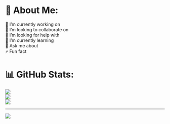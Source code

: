 # 💫 About Me:
🔭 I’m currently working on<br>👯 I’m looking to collaborate on<br>🤝 I’m looking for help with<br>🌱 I’m currently learning<br>💬 Ask me about<br>⚡ Fun fact

# 📊 GitHub Stats:
![](https://github-readme-stats.vercel.app/api?username=manassahoo-dev&theme=default&hide_border=false&include_all_commits=true&count_private=true)<br/>
![](https://github-readme-streak-stats.herokuapp.com/?user=manassahoo-dev&theme=default&hide_border=false)<br/>
![](https://github-readme-stats.vercel.app/api/top-langs/?username=manassahoo-dev&theme=default&hide_border=false&include_all_commits=true&count_private=true&layout=compact)

---
[![](https://visitcount.itsvg.in/api?id=manassahoo-dev&icon=0&color=0)](https://visitcount.itsvg.in)

<!-- Proudly created with GPRM ( https://gprm.itsvg.in ) -->
